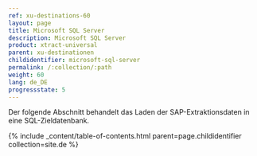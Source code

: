 ```yaml
---
ref: xu-destinations-60
layout: page
title: Microsoft SQL Server
description: Microsoft SQL Server
product: xtract-universal
parent: xu-destinationen
childidentifier: microsoft-sql-server
permalink: /:collection/:path
weight: 60
lang: de_DE
progressstate: 5
---
```

Der folgende Abschnitt behandelt das Laden der SAP-Extraktionsdaten in eine SQL-Zieldatenbank. 

{% include _content/table-of-contents.html parent=page.childidentifier collection=site.de %}
